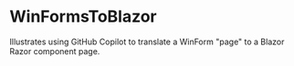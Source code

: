 # WinFormsToBlazor
Illustrates using GitHub Copilot to translate a WinForm "page" to a Blazor Razor component page.
